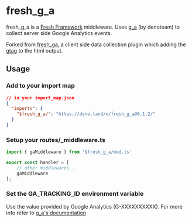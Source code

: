 # fresh_g_a

fresh_g_a is a [Fresh Framework](https://fresh.deno.dev/) middleware. Uses [g_a](https://deno.land/x/g_a) (by denoteam) to collect server side Google Analytics events.

Forked from [fresh_ga](https://deno.land/x/fresh_ga), a client side data collection plugin which adding the [gtag](https://developers.google.com/tag-platform/gtagjs) to the html output.

## Usage

### Add to your import map

```json
// in your import_map.json
{
  "imports": {
    "$fresh_g_a/": "https://deno.land/x/fresh_g_a@0.1.2/"
  }
}
```

### Setup your routes/_middleware.ts

```ts
import { gaMiddleware } from '$fresh_g_a/mod.ts'

export const handler = [
    // other middlewares...
    gaMiddleware
];

```


### Set the GA_TRACKING_ID environment variable
Use the value provided by Google Analytics (G-XXXXXXXXXX). For more info refer to [g_a's documentation](https://deno.land/x/g_a)
